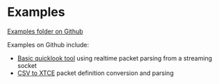 # Examples

[Examples folder on Github](https://github.com/lasp/space_packet_parser/tree/main/examples)

Examples on Github include:
- [Basic quicklook tool](https://github.com/lasp/space_packet_parser/blob/main/examples/parsing_and_plotting_idex_waveforms_from_socket.py)
  using realtime packet parsing from a streaming socket
- [CSV to XTCE](https://github.com/lasp/space_packet_parser/blob/main/examples/csv_to_xtce_conversion.py)
  packet definition conversion and parsing
